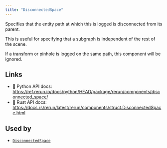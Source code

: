 ```yaml
---
title: "DisconnectedSpace"
---
```


Specifies that the entity path at which this is logged is disconnected from its parent.

This is useful for specifying that a subgraph is independent of the rest of the scene.

If a transform or pinhole is logged on the same path, this component will be ignored.


## Links
 * 🐍 Python API docs: https://ref.rerun.io/docs/python/HEAD/package/rerun/components/disconnected_space/
 * 🦀 Rust API docs: https://docs.rs/rerun/latest/rerun/components/struct.DisconnectedSpace.html


## Used by

* [`DisconnectedSpace`](../archetypes/disconnected_space.md)
